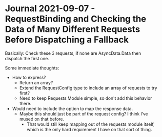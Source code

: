 Journal 2021-09-07 - RequestBinding and Checking the Data of Many Different Requests Before Dispatching a Fallback
==================================================================================================================

Basically: Check these 3 requests, if none are AsyncData.Data then dispatch the first one.

Some immediate thoughts:

- How to express?
    - Return an array?
    - Extend the RequestConfig type to include an array of requests to try first?
    - Need to keep Requests Module simple, so don't add this behavior there.
- Would need to include the option to map the response data.
    - Maybe this should just be part of the request config?  I think I've mused on that before.
        - That would still keep mapping out of the requests module itself, which is the only hard requirement I have on that sort of thing.
